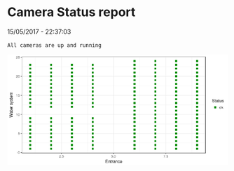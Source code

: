 Camera Status report
================
15/05/2017 - 22:37:03

    All cameras are up and running

![](camreport_files/figure-markdown_github/unnamed-chunk-2-1.png)
